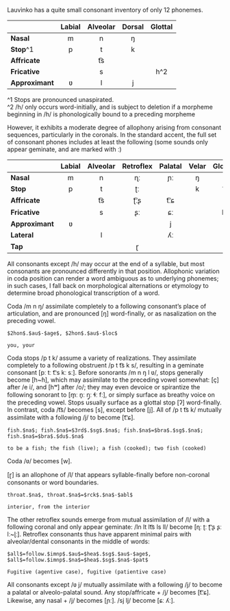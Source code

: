Lauvìnko has a quite small consonant inventory 
of only 12 phonemes.

|                 |Labial| Alveolar | Dorsal | Glottal |
|:----------------|:----:|:--------:|:------:|:-------:|
| **Nasal**       |  m   |    n     |   ŋ    |         |	
| **Stop**^1      |  p   |    t     |   k    |         |	
| **Affricate**   |      |   t͡s    |        |	
| **Fricative**   |      |    s     |        |   h^2   |
| **Approximant** |  ʋ   |    l     |j      |         |


^1 Stops are pronounced unaspirated.\
^2 /h/ only occurs word-initially, and is subject to deletion if a
morpheme beginning in /h/ is phonologically bound to a preceding morpheme

However, it exhibits a moderate degree of allophony arising from consonant
sequences, particularly in the coronals.
In the standard accent, the full set of consonant phones includes at
least the following (some sounds only appear geminate, and are marked
with ː)

|     |Labial|Alveolar|Retroflex|Palatal|Velar|Glottal|
|:----|:----:|:------:|:-------:|:-----:|:---:|:-----:|
|**Nasal**   |  m   |n       |   ɳː    |  ɲː   |ŋ    |       |	
|**Stop**    |  p   |  t     |   ʈː    |       |k    |   ʔ    |	
|**Affricate**|      |t͡s     |  ʈ͡ːʂ   |  t͡ːɕ  |     |       |	
|**Fricative**|      |s       |   ʂː    |   ɕː   |     |h      |
|**Approximant**|  ʋ   |       |         |   j   |     |       |	
|**Lateral** |      |  l     |         |   ʎː   |     |	      |
|**Tap**     |      |        |   ɽ    |       |     |       |	

All consonants except /h/ may occur at the end of a syllable, but
most consonants are pronounced differently in that position.
Allophonic variation in coda position can render a word ambiguous
as to underlying phonemes; in such cases, I fall back on 
morphological alternations or etymology to determine broad
phonological transcription of a word.

Coda /m n ŋ/ assimilate completely to a following consonant’s place of
articulation, and are pronounced [ŋ] word-finally, or as nasalization
on the preceding vowel.

```lv;frbna
$2hon$.$au$-$age$, $2hon$.$au$-$loc$

you, your
```

Coda stops /p t k/ assume a
variety of realizations. They assimilate completely to a following obstruent /p
t t͡s k s/, resulting in a geminate consonant [pː tː t͡ːs kː sː]. Before sonorants
/m n ŋ l ʋ/, stops generally become [h~ɦ], which may assimilate to the
preceding vowel somewhat: [ç] after /e i/, and [hʷ] after /o/; they may
even devoice or spirantize the following sonorant to [m̥ː n̥ː ŋ̥ː ɬː fː],
or simply surface as breathy voice on the preceding vowel. Stops usually
surface as a glottal stop [ʔ] word-finally. In contrast,
coda /t͡s/ becomes [s], except before [j]. All of /p t t͡s k/ mutually
assimilate with a following /j/ to become [t͡ːɕ].

```lv;frbna
fish.$na$; fish.$na$=$3rd$.$sg$.$na$; fish.$na$=$bra$.$sg$.$na$; fish.$na$=$bra$.$du$.$na$

to be a fish; the fish (live); a fish (cooked); two fish (cooked)
```

Coda /ʋ/ becomes [w]. 

[ɽ] is an allophone of /l/ that appears syllable-finally before non-coronal 
consonants or word boundaries.

```lv;frbna
throat.$na$, throat.$na$=$rck$.$na$-$abl$

interior, from the interior
```

The other retroflex sounds emerge from 
mutual assimilation of /l/ with a following coronal and only 
appear geminate: /ln lt lt͡s ls ll/ become [ɳː ʈː ʈ͡ːʂ ʂː lː~ɭː].
Retroflex consonants thus have apparent minimal pairs with 
alveolar/dental consonants in the middle of words:

```lv;frbna
$all$=follow.$imnp$.$au$=$hea$.$sg$.$au$-$age$, $all$=follow.$imnp$.$na$=$hea$.$sg$.$na$-$pat$

Fugitive (agentive case), fugitive (patientive case)
```

All consonants except /ʋ j/ mutually assimilate with a following /j/
to become a palatal or alveolo-palatal sound. Any stop/affricate + /j/
becomes [t͡ːɕ]. Likewise, any nasal + /j/ becomes [ɲː]. /sj lj/ become
[ɕː ʎː].
